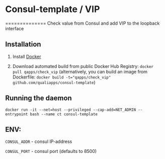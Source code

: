 # Consul-template / VIP
==============
Check value from Consul and add VIP to the loopback interface

Installation
--------------

1. Install [Docker](https://www.docker.com)

2. Download automated build from public Docker Hub Registry: `docker pull qapps/check_vip`
(alternatively, you can build an image from Dockerfile: `docker build -t="qapps/check_vip" github.com/qualiapps/consul-template`)

Running the daemon
-----------------

`docker run -it --net=host --privileged --cap-add=NET_ADMIN --entrypoint bash --name ct consul-template`

ENV:
-----------------

`CONSUL_ADDR` - consul IP-address

`CONSUL_PORT` - consul port (defaults to 8500)

